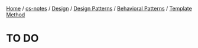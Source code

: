 [Home](https://mengxianbin.github.io) /
[cs-notes](https://mengxianbin.github.io/cs-notes/content) /
[Design](https://mengxianbin.github.io/cs-notes/content/Design) /
[Design Patterns](https://mengxianbin.github.io/cs-notes/content/Design/Design%20Patterns) /
[Behavioral Patterns](https://mengxianbin.github.io/cs-notes/content/Design/Design%20Patterns/Behavioral%20Patterns) /
[Template Method](https://mengxianbin.github.io/cs-notes/content/Design/Design%20Patterns/Behavioral%20Patterns/Template%20Method)

# TO DO
